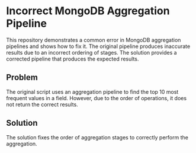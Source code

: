 # Incorrect MongoDB Aggregation Pipeline
This repository demonstrates a common error in MongoDB aggregation pipelines and shows how to fix it. The original pipeline produces inaccurate results due to an incorrect ordering of stages. The solution provides a corrected pipeline that produces the expected results. 

## Problem
The original script uses an aggregation pipeline to find the top 10 most frequent values in a field. However, due to the order of operations, it does not return the correct results. 

## Solution
The solution fixes the order of aggregation stages to correctly perform the aggregation. 
